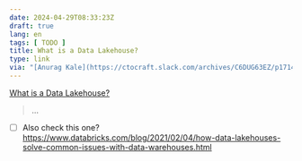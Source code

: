 ```yaml
---
date: 2024-04-29T08:33:23Z
draft: true
lang: en
tags: [ TODO ]
title: What is a Data Lakehouse?
type: link
via: "[Anurag Kale](https://ctocraft.slack.com/archives/C6DUG63EZ/p1714335782259509?thread_ts=1714252192.848919&channel=C6DUG63EZ&message_ts=1714335782.259509)"
---
```


[What is a Data Lakehouse?](https://www.databricks.com/glossary/data-lakehouse)

> …

- [ ] Also check this one? https://www.databricks.com/blog/2021/02/04/how-data-lakehouses-solve-common-issues-with-data-warehouses.html 
